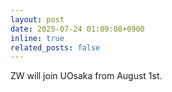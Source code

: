 ```yaml
---
layout: post
date: 2025-07-24 01:09:08+0900
inline: true
related_posts: false
---
```

ZW will join UOsaka from August 1st.